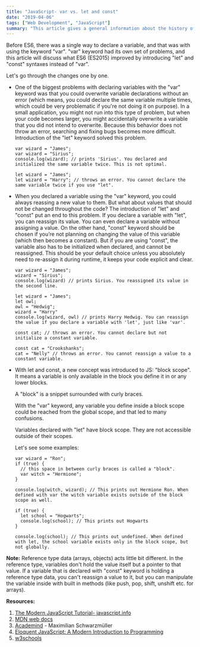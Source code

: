 ```yaml
---
title: "JavaScript- var vs. let and const"
date: "2019-04-06"
tags: ["Web Development", "JavaScript"]
summary: "This article gives a general information about the history of JavaScript, JavaScript engines, and explains some related terminology, such as scopes and hoisting. "
---
```


Before ES6, there was a single way to declare a variable, and that was with using the keyword "var". "var" keyword had its own set of problems, and this article will discuss what ES6 (ES2015) improved by introducing "let" and "const" syntaxes instead of "var".

Let's go through the changes one by one.

- One of the biggest problems with declaring variables with the "var" keyword was that you could overwrite variable declarations without an error (which means, you could declare the same variable multiple times, which could be very problematic if you're not doing it on purpose). In a small application, you might not run into this type of problem, but when your code becomes larger, you might accidentally overwrite a variable that you did not intend to overwrite. Because this behavior does not throw an error, searching and fixing bugs becomes more difficult. Introduction of the "let" keyword solved this problem.

  ```
  var wizard = "James";
  var wizard = "Sirius";
  console.log(wizard); // prints 'Sirius'. You declared and initialized the same variable twice. This is not optimal.

  let wizard = "James";
  let wizard = "Harry"; // throws an error. You cannot declare the same variable twice if you use "let".
  ```

- When you declared a variable using the "var" keyword, you could always reassing a new value to them. But what about values that should not be changed throughout the code? The introduction of "let" and "const" put an end to this problem. If you declare a variable with "let", you can reassign its value. You can even declare a variable without assigning a value. On the other hand, "const" keyword should be chosen if you’re not planning on changing the value of this variable (which then becomes a constant). But if you are using "const", the variable also has to be initialized when declared, and cannot be reassigned. This should be your default choice unless you absolutely need to re-assign it during runtime, it keeps your code explicit and clear.

  ```
  var wizard = "James";
  wizard = "Sirius";
  console.log(wizard) // prints Sirius. You reassigned its value in the second line.

  let wizard = "James";
  let owl;
  owl = "Hedwig";
  wizard = "Harry"
  console.log(wizard, owl) // prints Harry Hedwig. You can reassign the value if you declare a variable with 'let', just like 'var'.

  const cat; // throws an error. You cannot declare but not initialize a constant variable.

  const cat = "Crookshanks";
  cat = "Nelly" // throws an error. You cannot reassign a value to a constant variable.
  ```

- With let and const, a new concept was introduced to JS: "block scope". It means a variable is only available in the block you define it in or any lower blocks.

  A "block" is a snippet surrounded with curly braces.

  With the "var" keyword, any variable you define inside a block scope could be reached from the global scope, and that led to many confusions.

  Variables declared with "let" have block scope. They are not accessible outside of their scopes.

  Let's see some examples:

  ```
  var wizard = "Ron";
  if (true) {
    // this space in between curly braces is called a "block".
    var witch = "Hermione";
  }

  console.log(witch, wizard); // This prints out Hermione Ron. When defined with var the witch variable exists outside of the block scope as well.

  if (true) {
    let school = "Hogwarts";
    console.log(school); // This prints out Hogwarts
  }

  console.log(school); // This prints out undefined. When defined with let, the school variable exists only in the block scope, but not globally.
  ```

**Note:** Reference type data (arrays, objects) acts little bit different. In the reference type, variables don't hold the value itself but a pointer to that value. If a variable that is declared with "const" keyword is holding a reference type data, you can't reassign a value to it, but you can manipulate the variable inside with built in methods (like push, pop, shift, unshift etc. for arrays).

**Resources:**

1. [The Modern JavaScript Tutorial- javascript.info](https://javascript.info/)
2. [MDN web docs](https://developer.mozilla.org/en-US/docs/Web/JavaScript)
3. [Academind](https://academind.com/) - Maximilian Schwarzmüller
4. [Eloquent JavaScript: A Modern Introduction to Programming](https://eloquentjavascript.net/)
5. [w3schools](https://www.w3schools.com/js/)
